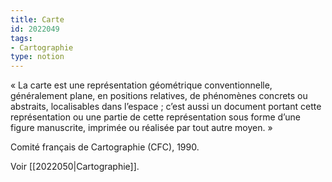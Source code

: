 ```yaml
---
title: Carte
id: 2022049
tags:
- Cartographie
type: notion
---
```


« La carte est une représentation géométrique conventionnelle, généralement plane, en positions relatives, de phénomènes concrets ou abstraits, localisables dans l’espace ; c’est aussi un document portant cette représentation ou une partie de cette représentation sous forme d’une figure manuscrite, imprimée ou réalisée par tout autre moyen. »

Comité français de Cartographie (CFC), 1990.

Voir [[2022050|Cartographie]].


